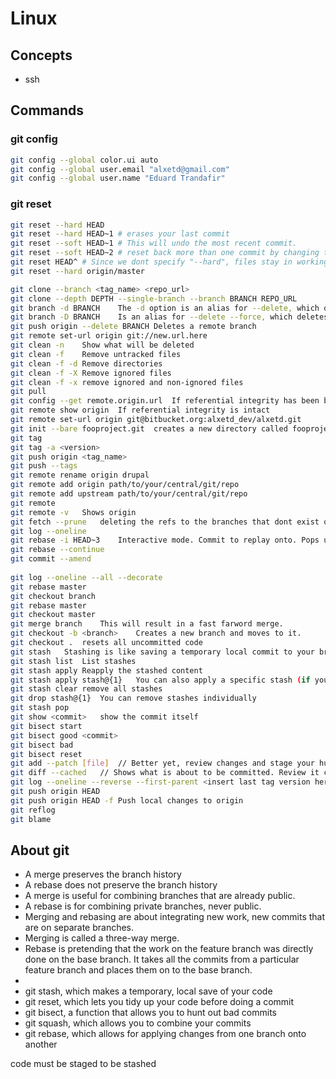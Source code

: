 # Linux
## Concepts
- ssh

## Commands
### git config
```bash
git config --global color.ui auto	
git config --global user.email "alxetd@gmail.com"	
git config --global user.name "Eduard Trandafir"	
```

### git reset
```bash
git reset --hard HEAD	
git reset --hard HEAD~1	# erases your last commit
git reset --soft HEAD~1	# This will undo the most recent commit.
git reset --soft HEAD~2	# reset back more than one commit by changing the number after ~
git reset HEAD^	# Since we dont specify "--hard", files stay in working directory
git reset --hard origin/master
```

```bash
git clone --branch <tag_name> <repo_url>	
git clone --depth DEPTH --single-branch --branch BRANCH REPO_URL	
git branch -d BRANCH	The -d option is an alias for --delete, which only deletes the branch if it has already been fully merged in its upstream branch. 
git branch -D BRANCH	Is an alias for --delete --force, which deletes the branch irrespective of its merged status.
git push origin --delete BRANCH	Deletes a remote branch
git remote set-url origin git://new.url.here		
git clean -n	Show what will be deleted
git clean -f	Remove untracked files
git clean -f -d	Remove directories
git clean -f -X	Remove ignored files
git clean -f -x	remove ignored and non-ignored files
git pull	
git config --get remote.origin.url	If referential integrity has been broken
git remote show origin	If referential integrity is intact
git remote set-url origin git@bitbucket.org:alxetd_dev/alxetd.git	
git init --bare fooproject.git	creates a new directory called fooproject.git that contains all of the git objects.
git tag	
git tag -a <version>	
git push origin <tag_name>	
git push --tags	
git remote rename origin drupal	 
git remote add origin path/to/your/central/git/repo	
git remote add upstream path/to/your/central/git/repo	
git remote	
git remote -v	Shows origin
git fetch --prune	deleting the refs to the branches that dont exist on the remote
git log --oneline	
git rebase -i HEAD~3	Interactive mode. Commit to replay onto. Pops up an editor with the rebase script.
git rebase --continue	
git commit --amend	
	
git log --oneline --all --decorate	
git rebase master	
git checkout branch
git rebase master
git checkout master
git merge branch	This will result in a fast farword merge.
git checkout -b <branch>	Creates a new branch and moves to it.
git checkout .	resets all uncommitted code
git stash	Stashing is like saving a temporary local commit to your branch. It is not possible to push a stash to a remote repository, so a stash is just for your own personal use.
git stash list	List stashes
git stash apply	Reapply the stashed content
git stash apply stash@{1}	You can also apply a specific stash (if you have stashed more than once) by running
git stash clear	remove all stashes
git drop stash@{1}	You can remove stashes individually
git stash pop	
git show <commit>	show the commit itself
git bisect start	
git bisect good <commit>	
git bisect bad	
git bisect reset	
git add --patch [file] 	// Better yet, review changes and stage your hunks.
git diff --cached 	// Shows what is about to be committed. Review it carefully!
git log --oneline --reverse --first-parent <insert last tag version here>.. | cut -c 9-	
git push origin HEAD	
git push origin HEAD -f	Push local changes to origin
git reflog	
git blame
```

## About git
- A merge preserves the branch history
- A rebase does not preserve the branch history
- A merge is useful for combining branches that are already public.
- A rebase is for combining private branches, never public.
- Merging and rebasing are about integrating new work, new commits that are on separate branches.
- Merging is called a three-way merge.
- Rebase is pretending that the work on the feature branch was directly done on the base branch. It takes all the commits from a particular feature branch and places them on to the base branch.
- 
- git stash, which makes a temporary, local save of your code
- git reset, which lets you tidy up your code before doing a commit
- git bisect, a function that allows you to hunt out bad commits
- git squash, which allows you to combine your commits
- git rebase, which allows for applying changes from one branch onto another

code must be staged to be stashed
